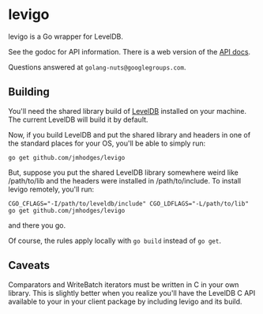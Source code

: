 # levigo

levigo is a Go wrapper for LevelDB.

See the godoc for API information. There is a web version of the
[API docs](http://jmhodges.github.com/levigo).

Questions answered at `golang-nuts@googlegroups.com`.

## Building

You'll need the shared library build of
[LevelDB](http://code.google.com/p/leveldb/) installed on your machine. The
current LevelDB will build it by default.

Now, if you build LevelDB and put the shared library and headers in one of the
standard places for your OS, you'll be able to simply run:

    go get github.com/jmhodges/levigo

But, suppose you put the shared LevelDB library somewhere weird like
/path/to/lib and the headers were installed in /path/to/include. To install
levigo remotely, you'll run:

    CGO_CFLAGS="-I/path/to/leveldb/include" CGO_LDFLAGS="-L/path/to/lib" go get github.com/jmhodges/levigo

and there you go.

Of course, the rules apply locally with `go build` instead of `go get`.

## Caveats

Comparators and WriteBatch iterators must be written in C in your own
library. This is slightly better when you realize you'll have the LevelDB C
API available to your in your client package by including levigo and its
build.
